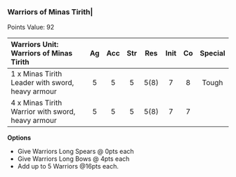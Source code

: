 ### Warriors of Minas Tirith|
Points Value: 92

|Warriors Unit: Warriors of Minas Tirith           | Ag   | Acc  | Str  | Res   | Init | Co   | Special|
|:------------------------------------------------ |:----:|:----:|:----:|:-----:|:----:|:----:|:------:|
| 1 x Minas Tirith Leader with sword, heavy armour | 5    | 5    | 5    | 5(8)  | 7    | 8    | Tough  |
| 4 x Minas Tirith Warrior with sword, heavy armour| 5    | 5    | 5    | 5(8)  | 7    | 7    |        |

**Options**
* Give Warriors Long Spears @ 0pts each
* Give Warriors Long Bows @ 4pts each
* Add up to 5  Warriors @16pts each.

